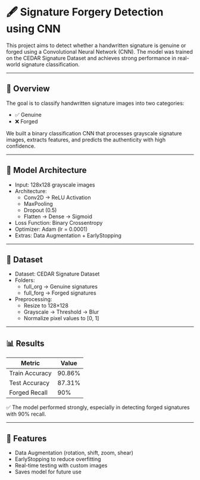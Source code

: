 # 🖋️ Signature Forgery Detection using CNN

This project aims to detect whether a handwritten signature is genuine or forged using a Convolutional Neural Network (CNN). The model was trained on the CEDAR Signature Dataset and achieves strong performance in real-world signature classification.

---

## 📌 Overview

The goal is to classify handwritten signature images into two categories:

- ✅ Genuine  
- ❌ Forged

We built a binary classification CNN that processes grayscale signature images, extracts features, and predicts the authenticity with high confidence.

---

## 🧠 Model Architecture

- Input: 128x128 grayscale images  
- Architecture:
  - Conv2D → ReLU Activation  
  - MaxPooling  
  - Dropout (0.5)  
  - Flatten → Dense → Sigmoid  
- Loss Function: Binary Crossentropy  
- Optimizer: Adam (lr = 0.0001)  
- Extras: Data Augmentation + EarlyStopping

---

## 🧾 Dataset

- Dataset: CEDAR Signature Dataset  
- Folders:
  - full_org → Genuine signatures  
  - full_forg → Forged signatures  
- Preprocessing:
  - Resize to 128×128  
  - Grayscale → Threshold → Blur  
  - Normalize pixel values to [0, 1]

---

## 📊 Results

| Metric           | Value     |
|------------------|-----------|
| Train Accuracy   | 90.86%    |
| Test Accuracy    | 87.31%    |
| Forged Recall    | 90%       |

✅ The model performed strongly, especially in detecting forged signatures with 90% recall.

---

## 🧪 Features

- Data Augmentation (rotation, shift, zoom, shear)  
- EarlyStopping to reduce overfitting  
- Real-time testing with custom images  
- Saves model for future use

